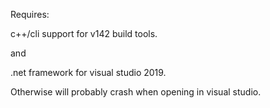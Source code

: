 Requires:

c++/cli support for v142 build tools.

and 

.net framework for visual studio 2019.

Otherwise will probably crash when opening in visual studio.